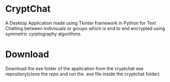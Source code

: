 # CryptChat
A Desktop Application made using Tkinter framework in Python for Text Chatting between indivisuals or groups which is end to end encrypted using symmetric cyrptography algorithms.

# Download

Download the exe folder of the application from the cryptchat exe repository(clone the repo and run the .exe file inside the cryptchat folder)
